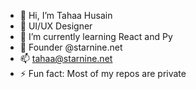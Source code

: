 - 👋 Hi, I’m Tahaa Husain
- 👀 UI/UX Designer
- 🌱 I’m currently learning React and Py
- 💞️ Founder @starnine.net
- 📫 tahaa@starnine.net
- ⚡ Fun fact: Most of my repos are private
